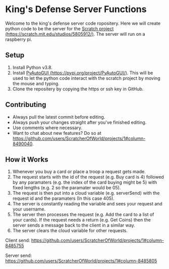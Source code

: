 # King's Defense Server Functions

Welcome to the king's defense server code ropositery. Here we will create python code to be the server for the [Scratch project (https://scratch.mit.edu/studios/5805912/)](https://scratch.mit.edu/studios/5805912/). The server will run on a raspberry pi.

Setup
------
1. Install Python v3.8.
1. Install [PyAutoGUI (https://pypi.org/project/PyAutoGUI/)](https://pypi.org/project/PyAutoGUI/). This will be used to let the python code interact with the scratch project by moving the mouse and typing.
1. Clone the repositery by copying the https or ssh key in GitHub.

Contributing
------
+ Always pull the latest commit before editing.
+ Always push your changes straight after you've finished editing.
+ Use comments where necessary.
+ Want to chat about new features? Do so at https://github.com/users/ScratcherOfWorld/projects/1#column-8490040.

How it Works
------
1. Whenever you buy a card or place a troop a request gets made.
1. The request starts with the id of the request (e.g. Buy card is 4) followed by any paramaters (e.g. the index of the card buying might be 5) with fixed lengths (e.g. 2 so the paramater would be 05).
1. The request is then put into a cloud variable (e.g. serverSend) with the request id and the paramaters (In this case 405).
1. The server is constantly reading the variable and sees your request and your username.
1. The server then processes the request (e.g. Add the card to a list of your cards). If the request needs a return (e.g. Get Coins) then the server sends a message back to the client in a similar way.
1. The server clears the cloud variable for other requests.

Client send: https://github.com/users/ScratcherOfWorld/projects/1#column-8485755

Server send: https://github.com/users/ScratcherOfWorld/projects/1#column-8485805
